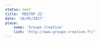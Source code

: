 ```yaml
---
status: next
title: 'MEETUP 22'
date: '18/05/2017'
place:
    name: 'Groupe Creative'
    link: 'http://www.groupe-creative.fr/'
---
```

